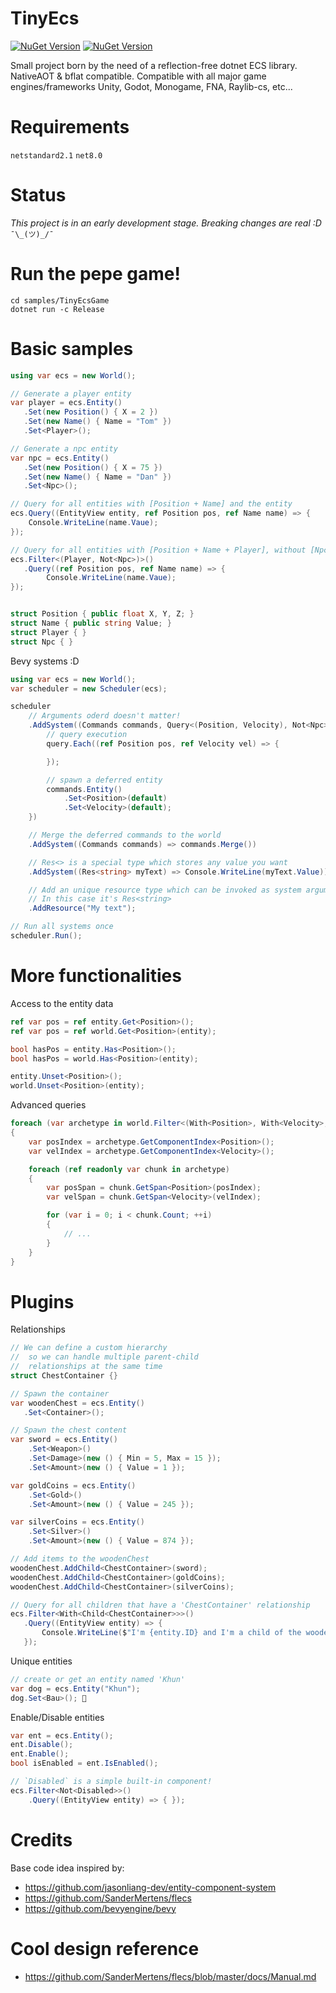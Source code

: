 # TinyEcs

[![NuGet Version](https://img.shields.io/nuget/v/TinyEcs.Main?label=TinyEcs)](https://www.nuget.org/packages/TinyEcs.Main)
[![NuGet Version](https://img.shields.io/nuget/v/TinyEcs.Plugins?label=TinyEcs.Plugins)](https://www.nuget.org/packages/TinyEcs.Plugins)

Small project born by the need of a reflection-free dotnet ECS library.<br>
NativeAOT & bflat compatible.
Compatible with all major game engines/frameworks Unity, Godot, Monogame, FNA, Raylib-cs, etc...

# Requirements

`netstandard2.1` `net8.0`

# Status

<i>This project is in an early development stage. Breaking changes are real :D</i> `¯\_(ツ)_/¯`

# Run the pepe game!

```
cd samples/TinyEcsGame
dotnet run -c Release
```

# Basic samples

```csharp
using var ecs = new World();

// Generate a player entity
var player = ecs.Entity()
   .Set(new Position() { X = 2 })
   .Set(new Name() { Name = "Tom" })
   .Set<Player>();

// Generate a npc entity
var npc = ecs.Entity()
   .Set(new Position() { X = 75 })
   .Set(new Name() { Name = "Dan" })
   .Set<Npc>();

// Query for all entities with [Position + Name] and the entity
ecs.Query((EntityView entity, ref Position pos, ref Name name) => {
    Console.WriteLine(name.Vaue);
});

// Query for all entities with [Position + Name + Player], without [Npc]
ecs.Filter<(Player, Not<Npc>)>()
   .Query((ref Position pos, ref Name name) => {
        Console.WriteLine(name.Vaue);
});


struct Position { public float X, Y, Z; }
struct Name { public string Value; }
struct Player { }
struct Npc { }
```

Bevy systems :D

```csharp
using var ecs = new World();
var scheduler = new Scheduler(ecs);

scheduler
    // Arguments oderd doesn't matter!
    .AddSystem((Commands commands, Query<(Position, Velocity), Not<Npc>> query) => {
        // query execution
        query.Each((ref Position pos, ref Velocity vel) => {

        });

        // spawn a deferred entity
        commands.Entity()
            .Set<Position>(default)
            .Set<Velocity>(default);
    })

    // Merge the deferred commands to the world
    .AddSystem((Commands commands) => commands.Merge())

    // Res<> is a special type which stores any value you want
    .AddSystem((Res<string> myText) => Console.WriteLine(myText.Value))

    // Add an unique resource type which can be invoked as system argument
	// In this case it's Res<string>
    .AddResource("My text");

// Run all systems once
scheduler.Run();
```

# More functionalities

Access to the entity data

```csharp
ref var pos = ref entity.Get<Position>();
ref var pos = ref world.Get<Position>(entity);

bool hasPos = entity.Has<Position>();
bool hasPos = world.Has<Position>(entity);

entity.Unset<Position>();
world.Unset<Position>(entity);
```

Advanced queries

```csharp
foreach (var archetype in world.Filter<(With<Position>, With<Velocity>, Not<Npc>)>())
{
	var posIndex = archetype.GetComponentIndex<Position>();
	var velIndex = archetype.GetComponentIndex<Velocity>();

	foreach (ref readonly var chunk in archetype)
	{
		var posSpan = chunk.GetSpan<Position>(posIndex);
		var velSpan = chunk.GetSpan<Velocity>(velIndex);

		for (var i = 0; i < chunk.Count; ++i)
		{
			// ...
		}
	}
}
```

# Plugins

Relationships

```csharp
// We can define a custom hierarchy
//  so we can handle multiple parent-child
//  relationships at the same time
struct ChestContainer {}

// Spawn the container
var woodenChest = ecs.Entity()
   .Set<Container>();

// Spawn the chest content
var sword = ecs.Entity()
    .Set<Weapon>()
    .Set<Damage>(new () { Min = 5, Max = 15 });
    .Set<Amount>(new () { Value = 1 });

var goldCoins = ecs.Entity()
    .Set<Gold>()
    .Set<Amount>(new () { Value = 245 });

var silverCoins = ecs.Entity()
    .Set<Silver>()
    .Set<Amount>(new () { Value = 874 });

// Add items to the woodenChest
woodenChest.AddChild<ChestContainer>(sword);
woodenChest.AddChild<ChestContainer>(goldCoins);
woodenChest.AddChild<ChestContainer>(silverCoins);

// Query for all children that have a 'ChestContainer' relationship
ecs.Filter<With<Child<ChestContainer>>>()
   .Query((EntityView entity) => {
       Console.WriteLine($"I'm {entity.ID} and I'm a child of the wooden chest!");
   });
```

Unique entities

```csharp
// create or get an entity named 'Khun'
var dog = ecs.Entity("Khun");
dog.Set<Bau>(); 🐶
```

Enable/Disable entities

```csharp
var ent = ecs.Entity();
ent.Disable();
ent.Enable();
bool isEnabled = ent.IsEnabled();

// `Disabled` is a simple built-in component!
ecs.Filter<Not<Disabled>>()
	.Query((EntityView entity) => { });
```

# Credits

Base code idea inspired by:

-   https://github.com/jasonliang-dev/entity-component-system
-   https://github.com/SanderMertens/flecs
-   https://github.com/bevyengine/bevy

# Cool design reference

-   https://github.com/SanderMertens/flecs/blob/master/docs/Manual.md
